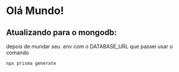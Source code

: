 # Olá Mundo!

## Atualizando para o mongodb:

depois de mundar seu .env com o DATABASE_URL que passei usar o comando

```
npx prisma generate
```
